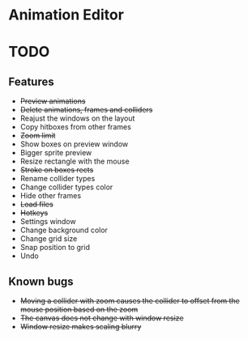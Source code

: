 # Animation Editor

# TODO

## Features
- ~~Preview animations~~
- ~~Delete animations, frames and colliders~~
- Reajust the windows on the layout
- Copy hitboxes from other frames
- ~~Zoom limit~~
- Show boxes on preview window
- Bigger sprite preview
- Resize rectangle with the mouse
- ~~Stroke on boxes rects~~
- Rename collider types
- Change collider types color
- Hide other frames
- ~~Load files~~
- ~~Hotkeys~~
- Settings window
- Change background color
- Change grid size
- Snap position to grid
- Undo

## Known bugs
- ~~Moving a collider with zoom causes the collider to offset from the mouse position based on the zoom~~
- ~~The canvas does not change with window resize~~
- ~~Window resize makes scaling blurry~~
